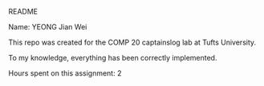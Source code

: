 README

Name: YEONG Jian Wei

This repo was created for the COMP 20 captainslog lab at Tufts University.

To my knowledge, everything has been correctly implemented.

Hours spent on this assignment: 2
